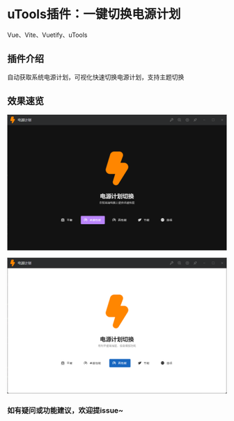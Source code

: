 # uTools插件：一键切换电源计划

Vue、Vite、Vuetify、uTools

## 插件介绍

自动获取系统电源计划，可视化快速切换电源计划，支持主题切换

## 效果速览

![](screenshots/screenshot-1.png)

![](screenshots/screenshot-2.png)

### 如有疑问或功能建议，欢迎提issue~
